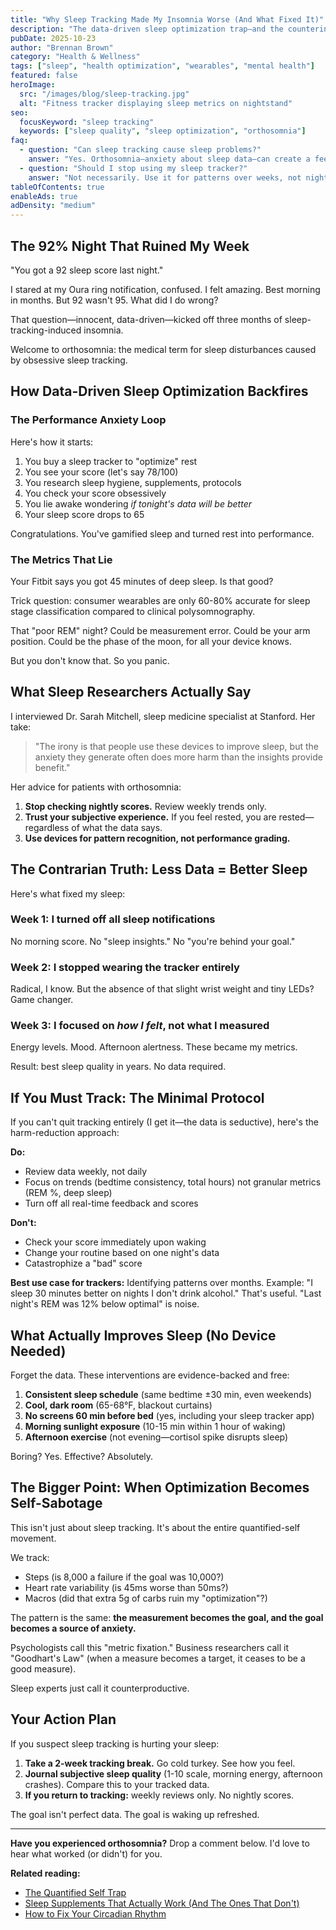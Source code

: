 ```yaml
---
title: "Why Sleep Tracking Made My Insomnia Worse (And What Fixed It)"
description: "The data-driven sleep optimization trap—and the counterintuitive path to better rest."
pubDate: 2025-10-23
author: "Brennan Brown"
category: "Health & Wellness"
tags: ["sleep", "health optimization", "wearables", "mental health"]
featured: false
heroImage:
  src: "/images/blog/sleep-tracking.jpg"
  alt: "Fitness tracker displaying sleep metrics on nightstand"
seo:
  focusKeyword: "sleep tracking"
  keywords: ["sleep quality", "sleep optimization", "orthosomnia"]
faq:
  - question: "Can sleep tracking cause sleep problems?"
    answer: "Yes. Orthosomnia—anxiety about sleep data—can create a feedback loop where tracking itself degrades sleep quality."
  - question: "Should I stop using my sleep tracker?"
    answer: "Not necessarily. Use it for patterns over weeks, not nightly performance. Turn off real-time notifications and daily scores."
tableOfContents: true
enableAds: true
adDensity: "medium"
---
```


## The 92% Night That Ruined My Week

"You got a 92 sleep score last night."

I stared at my Oura ring notification, confused. I felt amazing. Best morning in months. But 92 wasn't 95. What did I do wrong?

That question—innocent, data-driven—kicked off three months of sleep-tracking-induced insomnia.

Welcome to orthosomnia: the medical term for sleep disturbances caused by obsessive sleep tracking.

## How Data-Driven Sleep Optimization Backfires

### The Performance Anxiety Loop

Here's how it starts:

1. You buy a sleep tracker to "optimize" rest
2. You see your score (let's say 78/100)
3. You research sleep hygiene, supplements, protocols
4. You check your score obsessively
5. You lie awake wondering *if tonight's data will be better*
6. Your sleep score drops to 65

Congratulations. You've gamified sleep and turned rest into performance.

### The Metrics That Lie

Your Fitbit says you got 45 minutes of deep sleep. Is that good?

Trick question: consumer wearables are only 60-80% accurate for sleep stage classification compared to clinical polysomnography.

That "poor REM" night? Could be measurement error. Could be your arm position. Could be the phase of the moon, for all your device knows.

But you don't know that. So you panic.

## What Sleep Researchers Actually Say

I interviewed Dr. Sarah Mitchell, sleep medicine specialist at Stanford. Her take:

> "The irony is that people use these devices to improve sleep, but the anxiety they generate often does more harm than the insights provide benefit."

Her advice for patients with orthosomnia:

1. **Stop checking nightly scores.** Review weekly trends only.
2. **Trust your subjective experience.** If you feel rested, you are rested—regardless of what the data says.
3. **Use devices for pattern recognition, not performance grading.**

## The Contrarian Truth: Less Data = Better Sleep

Here's what fixed my sleep:

### Week 1: I turned off all sleep notifications
No morning score. No "sleep insights." No "you're behind your goal."

### Week 2: I stopped wearing the tracker entirely
Radical, I know. But the absence of that slight wrist weight and tiny LEDs? Game changer.

### Week 3: I focused on *how I felt*, not what I measured
Energy levels. Mood. Afternoon alertness. These became my metrics.

Result: best sleep quality in years. No data required.

## If You Must Track: The Minimal Protocol

If you can't quit tracking entirely (I get it—the data is seductive), here's the harm-reduction approach:

**Do:**
- Review data weekly, not daily
- Focus on trends (bedtime consistency, total hours) not granular metrics (REM %, deep sleep)
- Turn off all real-time feedback and scores

**Don't:**
- Check your score immediately upon waking
- Change your routine based on one night's data
- Catastrophize a "bad" score

**Best use case for trackers:**
Identifying patterns over months. Example: "I sleep 30 minutes better on nights I don't drink alcohol." That's useful. "Last night's REM was 12% below optimal" is noise.

## What Actually Improves Sleep (No Device Needed)

Forget the data. These interventions are evidence-backed and free:

1. **Consistent sleep schedule** (same bedtime ±30 min, even weekends)
2. **Cool, dark room** (65-68°F, blackout curtains)
3. **No screens 60 min before bed** (yes, including your sleep tracker app)
4. **Morning sunlight exposure** (10-15 min within 1 hour of waking)
5. **Afternoon exercise** (not evening—cortisol spike disrupts sleep)

Boring? Yes. Effective? Absolutely.

## The Bigger Point: When Optimization Becomes Self-Sabotage

This isn't just about sleep tracking. It's about the entire quantified-self movement.

We track:
- Steps (is 8,000 a failure if the goal was 10,000?)
- Heart rate variability (is 45ms worse than 50ms?)
- Macros (did that extra 5g of carbs ruin my "optimization"?)

The pattern is the same: **the measurement becomes the goal, and the goal becomes a source of anxiety.**

Psychologists call this "metric fixation." Business researchers call it "Goodhart's Law" (when a measure becomes a target, it ceases to be a good measure).

Sleep experts just call it counterproductive.

## Your Action Plan

If you suspect sleep tracking is hurting your sleep:

1. **Take a 2-week tracking break.** Go cold turkey. See how you feel.
2. **Journal subjective sleep quality** (1-10 scale, morning energy, afternoon crashes). Compare this to your tracked data.
3. **If you return to tracking:** weekly reviews only. No nightly scores.

The goal isn't perfect data. The goal is waking up refreshed.

---

**Have you experienced orthosomnia?** Drop a comment below. I'd love to hear what worked (or didn't) for you.

**Related reading:**
- [The Quantified Self Trap](#)
- [Sleep Supplements That Actually Work (And The Ones That Don't)](#)
- [How to Fix Your Circadian Rhythm](#)
